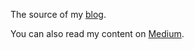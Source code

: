 The source of my [blog](https://slouchd.github.io/).

You can also read my content on [Medium](https://medium.com/@slouchd).
